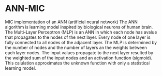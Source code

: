 # ANN-MIC
MIC implementation of an ANN (artificial neural network)
The ANN algorithm is learning model inspired by biological neurons of human brain. The Multi-Layer Perceptron (MLP) is an ANN 
in which each node has avalue that propagates to the nodes of the next layer. Every node of one layer is fully connected to 
all nodes of the adjacent layer. 
The MLP is determined by the number of nodes and the number of layers an the weights between each layer nodes. 
The input values propagate to the next layer resulted by the weighted sum of the input nodes and an activation function (sigmoid). 
This calulation approximates the unknown function with only a statistical learning model.
